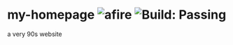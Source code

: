 # my-homepage ![afire](https://user-images.githubusercontent.com/50306817/230518178-0fad3bf1-6cff-45b3-a72e-5d1b57ab321f.png) ![Build: Passing](https://user-images.githubusercontent.com/50306817/230518339-188219db-cfc6-4b8b-9ba0-96d7cdd2563a.png)

a very 90s website
